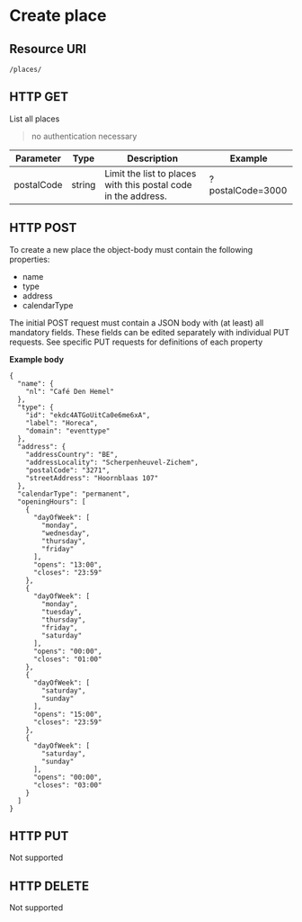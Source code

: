 ---
---

# Create place

## Resource URI

```
/places/
```

## HTTP GET

List all places
> no authentication necessary

| Parameter	| Type | Description | Example |
| -- |--|--|--|
| postalCode | string | Limit the list to places with this postal code in the address. |?postalCode=3000|

## HTTP POST

To create a new place the object-body must contain the following properties:
- name
- type
- address
- calendarType


The initial POST request must contain a JSON body with (at least) all mandatory fields. These fields can be edited separately with individual PUT requests.
See specific PUT requests for definitions of each property

**Example body**

```
{
  "name": {
    "nl": "Café Den Hemel"
  },
  "type": {
    "id": "ekdc4ATGoUitCa0e6me6xA",
    "label": "Horeca",
    "domain": "eventtype"
  },
  "address": {
    "addressCountry": "BE",
    "addressLocality": "Scherpenheuvel-Zichem",
    "postalCode": "3271",
    "streetAddress": "Hoornblaas 107"
  },
  "calendarType": "permanent",
  "openingHours": [
    {
      "dayOfWeek": [
        "monday", 
        "wednesday", 
        "thursday", 
        "friday"
      ], 
      "opens": "13:00",
      "closes": "23:59"
    }, 
    {
      "dayOfWeek": [
        "monday", 
        "tuesday", 
        "thursday", 
        "friday", 
        "saturday"
      ], 
      "opens": "00:00",
      "closes": "01:00"
    }, 
    {
      "dayOfWeek": [
        "saturday", 
        "sunday"
      ], 
      "opens": "15:00",
      "closes": "23:59"
    }, 
    {
      "dayOfWeek": [
        "saturday", 
        "sunday"
      ], 
      "opens": "00:00",
      "closes": "03:00"
    }
  ]
}
```

## HTTP PUT

Not supported

## HTTP DELETE

Not supported



